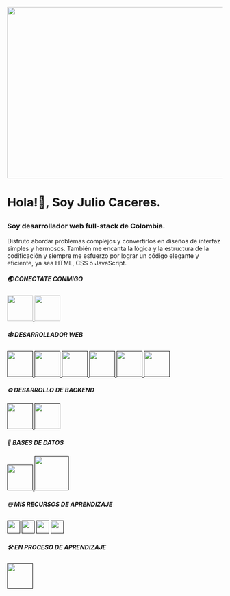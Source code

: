 
<a href="url"><img src="https://enclaveinformatico.com/wp-content/uploads/2020/05/Portada.jpeg" height="400" width="1020px" max-width="100%" ></a>
# <p><b>Hola!👋, Soy Julio Caceres.</b></p>
### <p><b>Soy desarrollador web full-stack de Colombia.</b></p>
Disfruto abordar problemas complejos y convertirlos en diseños de interfaz simples y hermosos. También me encanta la lógica y la estructura de la codificación y siempre me esfuerzo por lograr un código elegante y eficiente, ya sea HTML, CSS o JavaScript.

##### 🌏 CONECTATE CONMIGO
<a href="https://www.instagram.com/juliocaceres___/">
<img src="https://user-images.githubusercontent.com/66482069/168952084-cc641a96-4bec-40c6-9bcc-7b4ac2ee8630.png" height="60px"  >
</a>
<a href="https://www.linkedin.com/in/julio-cesar-roma%C3%B1a-caceres-2040aa19a/">
<img src="https://user-images.githubusercontent.com/66482069/168952339-f01ffb1b-897e-4103-8688-43fc29fa90d7.png" height="60px"  >
</a>

##### 🕸️ DESARROLLADOR WEB
<a href="">
<img src="https://user-images.githubusercontent.com/66482069/169156882-5cded18a-532e-4a4d-ab45-72a59810bd74.png" height="60px"  >
</a>
<a href="">
<img src="https://user-images.githubusercontent.com/66482069/169158091-4346ba16-d866-47c0-afcc-21ad6e13f272.png" height="60px"  >
</a>
<a href="">
<img src="https://user-images.githubusercontent.com/66482069/169156189-da5b7d2a-1fb2-4925-8328-9d505b49272b.png" height="60px"  >
</a>
<a href="">
<img src="https://user-images.githubusercontent.com/66482069/169158467-356cd201-ff26-49e1-ab1b-dd813e82ce5b.png" height="60px"  >
</a>
<a href="">
<img src="https://user-images.githubusercontent.com/66482069/169159163-b1b4afd6-6e77-4864-a764-1f15a122031c.png" height="60px"  >
</a>
<a href="">
<img src="https://www.arsys.es/blog/file/uploads/2020/04/01-vuejs.jpg" height="60px"  >
</a>

##### ⚙️ DESARROLLO DE BACKEND
<a href="">
<img src="https://user-images.githubusercontent.com/66482069/169159284-07772f32-d8a2-4157-9cdd-44737f2b20ea.png" height="60px"  >
</a>
<a href="">
<img src="https://user-images.githubusercontent.com/66482069/169185105-0259c720-3216-4af8-9908-df7f5c9214c9.png" height="60px"  >
</a>

##### 📅 BASES DE DATOS
<a href="">
<img src="https://user-images.githubusercontent.com/66482069/169185752-37b6c897-9145-42cb-ba93-b31eeb97b1b4.png" height="60px"  >
</a>
<a href="">
<img src="https://www.simplilearn.com/ice9/free_resources_article_thumb/difference_between_sql_and_mysql.jpg" height="80px"  >
</a>



##### ☃️ MIS RECURSOS DE APRENDIZAJE
<a href="">
<img src="https://user-images.githubusercontent.com/66482069/169186312-c806ad09-6e09-4024-963c-9cb8bf1ed963.png" height="30px"  >
</a>
<a href="">
<img src="https://user-images.githubusercontent.com/66482069/169186427-87ced389-1008-4eb0-b546-01dbb4b2b325.png" height="30px"  >
</a>
<a href="">
<img src="https://user-images.githubusercontent.com/66482069/169186505-0369fa7f-0de1-4cbc-b9e9-651e4fbf7015.png" height="30px"  >
</a>
<a href="">
<img src="https://user-images.githubusercontent.com/66482069/169186574-7596b10f-d037-4311-b9a7-152ea3e79f52.png" height="30px"  >
</a>



##### 🛠 EN PROCESO DE APRENDIZAJE
<a href="">
<img src="https://www.vectorlogo.zone/logos/nestjs/nestjs-ar21.png" height="60px"  >
</a>




